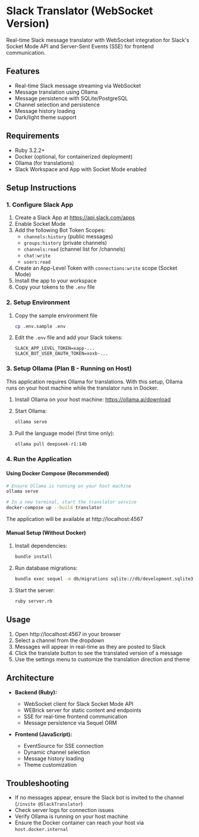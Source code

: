 # Slack Translator (WebSocket Version)

Real-time Slack message translator with WebSocket integration for Slack's Socket Mode API and Server-Sent Events (SSE) for frontend communication.

## Features

- Real-time Slack message streaming via WebSocket
- Message translation using Ollama
- Message persistence with SQLite/PostgreSQL
- Channel selection and persistence
- Message history loading
- Dark/light theme support

## Requirements

- Ruby 3.2.2+
- Docker (optional, for containerized deployment)
- Ollama (for translations)
- Slack Workspace and App with Socket Mode enabled

## Setup Instructions

### 1. Configure Slack App

1. Create a Slack App at https://api.slack.com/apps
2. Enable Socket Mode
3. Add the following Bot Token Scopes:
   - `channels:history`    (public messages)
   - `groups:history`     (private channels)
   - `channels:read`      (channel list for /channels)
   - `chat:write`
   - `users:read`
4. Create an App-Level Token with `connections:write` scope (Socket Mode)
5. Install the app to your workspace
6. Copy your tokens to the `.env` file

### 2. Setup Environment

1. Copy the sample environment file
   ```bash
   cp .env.sample .env
   ```

2. Edit the `.env` file and add your Slack tokens:
   ```
   SLACK_APP_LEVEL_TOKEN=xapp-...
   SLACK_BOT_USER_OAUTH_TOKEN=xoxb-...
   ```

### 3. Setup Ollama (Plan B - Running on Host)

This application requires Ollama for translations. With this setup, Ollama runs on your host machine while the translator runs in Docker.

1. Install Ollama on your host machine: https://ollama.ai/download

2. Start Ollama:
   ```bash
   ollama serve
   ```

3. Pull the language model (first time only):
   ```bash
   ollama pull deepseek-r1:14b
   ```

### 4. Run the Application

#### Using Docker Compose (Recommended)

```bash
# Ensure Ollama is running on your host machine
ollama serve

# In a new terminal, start the translator service
docker-compose up --build translator
```

The application will be available at http://localhost:4567

#### Manual Setup (Without Docker)

1. Install dependencies:
   ```bash
   bundle install
   ```

2. Run database migrations:
   ```bash
   bundle exec sequel -m db/migrations sqlite://db/development.sqlite3
   ```

3. Start the server:
   ```bash
   ruby server.rb
   ```

## Usage

1. Open http://localhost:4567 in your browser
2. Select a channel from the dropdown
3. Messages will appear in real-time as they are posted to Slack
4. Click the translate button to see the translated version of a message
5. Use the settings menu to customize the translation direction and theme

## Architecture

- **Backend (Ruby):**
  - WebSocket client for Slack Socket Mode API
  - WEBrick server for static content and endpoints
  - SSE for real-time frontend communication
  - Message persistence via Sequel ORM

- **Frontend (JavaScript):**
  - EventSource for SSE connection
  - Dynamic channel selection
  - Message history loading
  - Theme customization

## Troubleshooting

- If no messages appear, ensure the Slack bot is invited to the channel (`/invite @SlackTranslator`)
- Check server logs for connection issues
- Verify Ollama is running on your host machine
- Ensure the Docker container can reach your host via `host.docker.internal`